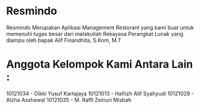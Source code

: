 # Resmindo
Resmindo Merupakan Aplikasi Management Restorant yang kami buat untuk memenuhi tugas besar dari matakuliah Rekayasa Perangkat Lunak yang diampu oleh bapak Alif Finandhita, S.Kom, M.T
# Anggota Kelompok Kami Antara Lain :
10121034 - Dikki Yusuf Kartajaya
10121013 - Hafiizh Alif Syahyudi
10121029 - Alzha Asshawal
10121035 - M. Raffi Zeinuri Misbah
